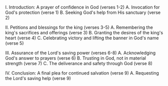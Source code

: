 I. Introduction: A prayer of confidence in God (verses 1-2)
   A. Invocation for God's protection (verse 1)
   B. Seeking God's help from His sanctuary (verse 2)

II. Petitions and blessings for the king (verses 3-5)
   A. Remembering the king's sacrifices and offerings (verse 3)
   B. Granting the desires of the king's heart (verse 4)
   C. Celebrating victory and lifting the banner in God's name (verse 5)

III. Assurance of the Lord's saving power (verses 6-8)
   A. Acknowledging God's answer to prayers (verse 6)
   B. Trusting in God, not in material strength (verse 7)
   C. The deliverance and safety through God (verse 8)

IV. Conclusion: A final plea for continued salvation (verse 9)
   A. Requesting the Lord's saving help (verse 9)